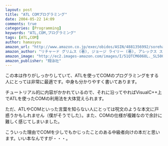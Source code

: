 ```yaml
---
layout: post
title: "ATL COMプログラミング"
date: 2004-05-22 14:09
comments: true
categories: [Programming]
keywords: "ATL,COM,プログラミング"
tags: [ATL,COM]
author: hamasyou
amazon_url: "http://www.amazon.co.jp/exec/obidos/ASIN/4881356992/sorehabooks-22"
amazon_author: "リチャード グリムス (著), ジョージ ライリー (著), アレックス ストックトン (著), ジュリアン テンプルマン (著), Richard Grimes (原著), George Reilly (原著), Alex Stockton (原著), Julian Templeman (原著), 田中 正造 (翻訳)"
amazon_image: "http://ec2.images-amazon.com/images/I/51QTCM6068L._SL500_AA300_.jpg"
amazon_publisher: "翔泳社"
---
```


この本は作りがしっかりしていて、ATLを使ってCOMのプログラミングをする人にとっては非常に最適です。中身も分かりやすく書いてあります。


<!-- more -->

チュートリアル的に内容がかかれているので、それに沿ってやればVisualC++上でATLを使ったCOMの利用法を大体覚えられます。

ただ、ATLやCOMといった言葉を知らない人にとっては呪文のような本文に戸惑うかもしれません（僕がそうでした）。また、COMの仕様が複雑なので余計に難しく感じてしまいました。

こういった理由でCOMを少しでもかじったことのある中級者向けの本だと思います。いい本なんですが・・・。



